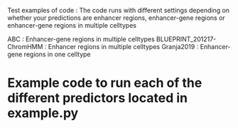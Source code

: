 Test examples of code : 
The code runs with different settings depending on whether your predictions are enhancer regions, enhancer-gene regions or enhancer-gene regions in multiple celltypes

ABC : Enhancer-gene regions in multiple celltypes
BLUEPRINT_201217-ChromHMM : Enhancer regions in multiple celltypes
Granja2019 : Enhancer-gene regions in one celltype 

# Example code to run each of the different predictors located in example.py
 

